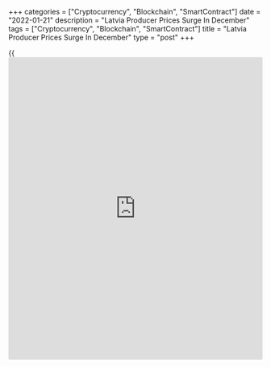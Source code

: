 +++
categories = ["Cryptocurrency", "Blockchain", "SmartContract"]
date = "2022-01-21"
description = "Latvia Producer Prices Surge In December"
tags = ["Cryptocurrency", "Blockchain", "SmartContract"]
title = "Latvia Producer Prices Surge In December"
type = "post"
+++

{{<iframe id="large-banner" src="https://www.bounty.group/#slide=13.0" width="100%" height="600" scrolling="no" style="border: 0px solid rgb(216, 221, 230); border-radius: 3px;">}}

Latvia's producer prices continued to rise in December, figures from the
Central Statistical Bureau showed on Friday.

The producer price index rose 25.1 percent year-on-year in December,
following a 23.4 percent increase in November.

Among components, prices for manufacturing grew 18.7 percent yearly in
December and those of water supply gained 18.5 percent.

Prices for mining and quarrying, and electricity, gas, steam and air
conditioning supply rose by 13.8 percent and 62.9 percent, respectively.

On a month-on-month basis, producer prices rose by 1.6 percent in
December.

Domestic market prices rose 3.8 percent monthly in December, while
foreign market prices declined 0.5 percent.

In 2021, producer price inflation was 13.2 percent.

For comments and feedback [contact](https://www.playgroundfx.com/contact/): editorial@rtt[news](https://www.letsplayfx.com/blog/forex-news-website/).com

[Economic News][1]

 **What parts of the world are seeing the best (and worst) economic
performances lately? Click[here][2] to check out our [Econ Scorecard][2]
and find out! See up-to-the-moment [ranking](https://www.playgroundfx.com/blog/crypto-exchange-ranking/)s for the best and worst
performers in [GDP][3], [unemployment rate][4], [inflation][5] and much
more.**

   1. www.rtt[news](https://www.letsplayfx.com/blog/forex-news-website/).com/Content/EconomicNews.aspx
   2. www.rtt[news](https://www.letsplayfx.com/blog/forex-news-website/).com/economic-scorecard/world-rank/retail-sales/highest-performance.aspx
   3. www.rtt[news](https://www.letsplayfx.com/blog/forex-news-website/).com/economic-scorecard/world-rank/GDP/highest-performance.aspx
   4. www.rtt[news](https://www.letsplayfx.com/blog/forex-news-website/).com/economic-scorecard/world-rank/unemployment-rate/lowest-performance.aspx
   5. www.rtt[news](https://www.letsplayfx.com/blog/forex-news-website/).com/economic-scorecard/world-rank/CPI/highest-performance.aspx